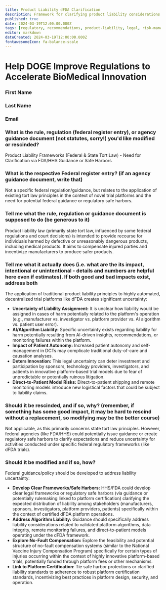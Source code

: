 ```yaml
---
title: Product Liability dFDA Clarification
description: Framework for clarifying product liability considerations in dFDA platform context
published: true
date: 2024-03-19T12:00:00.000Z
tags: [regulatory, recommendations, product-liability, legal, risk-management]
editor: markdown
dateCreated: 2024-03-19T12:00:00.000Z
fontawesomeIcon: fa-balance-scale
---
```


# Help DOGE Improve Regulations to Accelerate BioMedical Innovation

### First Name

### Last Name

### Email

### What is the rule, regulation (federal register entry), or agency guidance document (not statutes, sorry!) you'd like modified or rescinded?

Product Liability Frameworks (Federal & State Tort Law) - Need for Clarification via FDA/HHS Guidance or Safe Harbors

### What is the respective Federal register entry? (if an agency guidance document, write that)

Not a specific federal regulation/guidance, but relates to the application of existing tort law principles in the context of novel trial platforms and the need for potential federal guidance or regulatory safe harbors.

### Tell me what the rule, regulation or guidance document is supposed to do (be generous to it)

Product liability law (primarily state tort law, influenced by some federal regulations and court decisions) is intended to provide recourse for individuals harmed by defective or unreasonably dangerous products, including medical products. It aims to compensate injured parties and incentivize manufacturers to produce safer products.

### Tell me what it actually does (i.e. what are the its impact, intentional or unintentional - details and numbers are helpful here even if estimates). If both good and bad impacts exist, address both

The application of traditional product liability principles to highly automated, decentralized trial platforms like dFDA creates significant uncertainty:

* **Uncertainty of Liability Assignment:** It is unclear how liability would be assigned in cases of harm potentially related to the platform's operation (e.g., manufacturer vs. investigator vs. platform provider vs. AI algorithm vs. patient user error).
* **AI/Algorithm Liability:** Specific uncertainty exists regarding liability for harm potentially resulting from AI-driven insights, recommendations, or monitoring failures within the platform.
* **Impact of Patient Autonomy:** Increased patient autonomy and self-management in DCTs may complicate traditional duty-of-care and causation analyses.
* **Deters Innovation:** This legal uncertainty can deter investment and participation by sponsors, technology providers, investigators, and patients in innovative platform-based trial models due to fear of unpredictable or potentially ruinous litigation.
* **Direct-to-Patient Model Risks:** Direct-to-patient shipping and remote monitoring models introduce new logistical factors that could be subject to liability claims.

### Should it be rescinded, and if so, why? (remember, if something has some good impact, it may be hard to rescind without a replacement, so modifying may be the better course)

Not applicable, as this primarily concerns state tort law principles. However, federal agencies (like FDA/HHS) could potentially issue guidance or create regulatory safe harbors to clarify expectations and reduce uncertainty for activities conducted under specific federal regulatory frameworks (like dFDA trials).

### Should it be modified and if so, how?

Federal guidance/policy should be developed to address liability uncertainty:

* **Develop Clear Frameworks/Safe Harbors:** HHS/FDA could develop clear legal frameworks or regulatory safe harbors (via guidance or potentially rulemaking linked to platform certification) clarifying the expected distribution of liability among stakeholders (manufacturers, sponsors, investigators, platform providers, patients) specifically within the context of certified dFDA platform operations.
* **Address Algorithm Liability:** Guidance should specifically address liability considerations related to validated platform algorithms, data integrity, remote monitoring failures, and direct-to-patient models operating under the dFDA framework.
* **Explore No-Fault Compensation:** Explore the feasibility and potential structure of no-fault compensation systems (similar to the National Vaccine Injury Compensation Program) specifically for certain types of injuries occurring within the context of highly innovative platform-based trials, potentially funded through platform fees or other mechanisms.
* **Link to Platform Certification:** Tie safe harbor protections or clarified liability standards to adherence to robust platform certification standards, incentivizing best practices in platform design, security, and operation.
